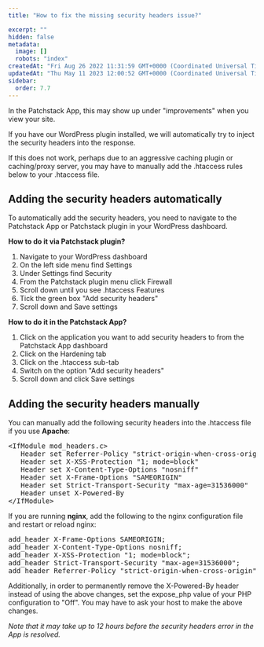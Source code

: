 ```yaml
---
title: "How to fix the missing security headers issue?"

excerpt: ""
hidden: false
metadata: 
  image: []
  robots: "index"
createdAt: "Fri Aug 26 2022 11:31:59 GMT+0000 (Coordinated Universal Time)"
updatedAt: "Thu May 11 2023 12:00:52 GMT+0000 (Coordinated Universal Time)"
sidebar:
  order: 7.7
---
```

In the Patchstack App, this may show up under "improvements" when you view your site.

If you have our WordPress plugin installed, we will automatically try to inject the security headers into the response.

If this does not work, perhaps due to an aggressive caching plugin or caching/proxy server, you may have to manually add the .htaccess rules below to your .htaccess file. 

## Adding the security headers automatically

To automatically add the security headers, you need to navigate to the Patchstack App or Patchstack plugin in your WordPress dashboard. 

<b>How to do it via Patchstack plugin?</b>

<ol><li>
Navigate to your WordPress dashboard</li>
<li>On the left side menu find Settings</li>
<li>Under Settings find Security</li>
<li>From the Patchstack plugin menu click Firewall </li>
<li>Scroll down until you see .htaccess Features</li>
<li>Tick the green box "Add security headers" </li>
<li>Scroll down and Save settings</li></ol>

<b>How to do it in the Patchstack App? </b>

<ol>
<li>Click on the application you want to add security headers to from the Patchstack App dashboard</li>
<li>Click on the Hardening tab </li>
<li>Click on the .htaccess sub-tab</li>
<li>Switch on the option "Add security headers"</li>
<li>Scroll down and click Save settings</li></ol>

## Adding the security headers manually

You can manually add the following security headers into the .htaccess file if you use <b>Apache</b>:

<pre>
&lt;IfModule mod_headers.c&gt;
   Header set Referrer-Policy "strict-origin-when-cross-origin"
   Header set X-XSS-Protection "1; mode=block"
   Header set X-Content-Type-Options "nosniff"
   Header set X-Frame-Options "SAMEORIGIN"
   Header set Strict-Transport-Security "max-age=31536000"
   Header unset X-Powered-By
&lt;/IfModule&gt;</pre>

If you are running <b>nginx</b>, add the following to the nginx configuration file and restart or reload nginx:  

<pre>add_header X-Frame-Options SAMEORIGIN;  
add_header X-Content-Type-Options nosniff;  
add_header X-XSS-Protection "1; mode=block";  
add_header Strict-Transport-Security "max-age=31536000";  
add_header Referrer-Policy "strict-origin-when-cross-origin";</pre>

Additionally, in order to permanently remove the X-Powered-By header instead of using the above changes, set the expose_php value of your PHP configuration to "Off". You may have to ask your host to make the above changes.

<i>Note that it may take up to 12 hours before the security headers error in the App is resolved.
